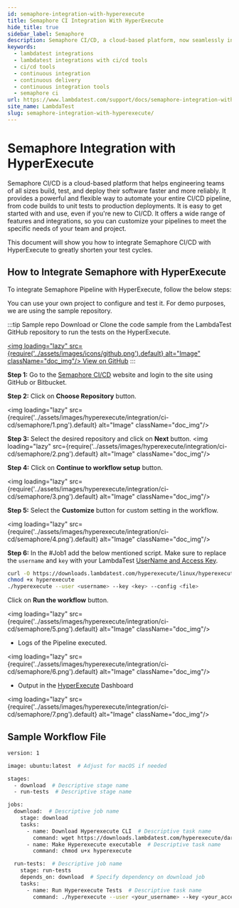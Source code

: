 ```yaml
---
id: semaphore-integration-with-hyperexecute
title: Semaphore CI Integration With HyperExecute
hide_title: true
sidebar_label: Semaphore
description: Semaphore CI/CD, a cloud-based platform, now seamlessly integrates with LambdaTest HyperExecute for enhanced testing performance.
keywords:
  - lambdatest integrations
  - lambdatest integrations with ci/cd tools
  - ci/cd tools
  - continuous integration
  - continuous delivery
  - continuous integration tools
  - semaphore ci
url: https://www.lambdatest.com/support/docs/semaphore-integration-with-hyperexecute/
site_name: LambdaTest
slug: semaphore-integration-with-hyperexecute/
---
```


<script type="application/ld+json"
      dangerouslySetInnerHTML={{ __html: JSON.stringify({
       "@context": "https://schema.org",
        "@type": "BreadcrumbList",
        "itemListElement": [{
          "@type": "ListItem",
          "position": 1,
          "name": "LambdaTest",
          "item": "https://www.lambdatest.com"
        },{
          "@type": "ListItem",
          "position": 2,
          "name": "Support",
          "item": "https://www.lambdatest.com/support/docs/"
        },{
          "@type": "ListItem",
          "position": 3,
          "name": "Semaphore Integration",
          "item": "https://www.lambdatest.com/support/docs/semaphore-integration-with-hyperexecute/"
        }]
      })
    }}
></script>

# Semaphore Integration with HyperExecute

Semaphore CI/CD is a cloud-based platform that helps engineering teams of all sizes build, test, and deploy their software faster and more reliably. It provides a powerful and flexible way to automate your entire CI/CD pipeline, from code builds to unit tests to production deployments. It is easy to get started with and use, even if you're new to CI/CD. It offers a wide range of features and integrations, so you can customize your pipelines to meet the specific needs of your team and project.

This document will show you how to integrate Semaphore CI/CD with HyperExecute to greatly shorten your test cycles.

## How to Integrate Semaphore with HyperExecute

To integrate Semaphore Pipeline with HyperExecute, follow the below steps:

You can use your own project to configure and test it. For demo purposes, we are using the sample repository.

:::tip Sample repo
Download or Clone the code sample from the LambdaTest GitHub repository to run the tests on the HyperExecute.

<a href="https://github.com/LambdaTest/hyp-ci-cd-integration-sample/tree/semaphore" className="github__anchor"><img loading="lazy" src={require('../assets/images/icons/github.png').default} alt="Image" className="doc_img"/> View on GitHub</a>
:::

**Step 1:** Go to the [Semaphore CI/CD](https://semaphoreci.com/) website and login to the site using GitHub or Bitbucket.

**Step 2:** Click on **Choose Repository** button.

<img loading="lazy" src={require('../assets/images/hyperexecute/integration/ci-cd/semaphore/1.png').default} alt="Image"  className="doc_img"/>

**Step 3:** Select the desired repository and click on **Next** button.
<img loading="lazy" src={require('../assets/images/hyperexecute/integration/ci-cd/semaphore/2.png').default} alt="Image"  className="doc_img"/>

**Step 4:** Click on **Continue to workflow setup** button.

<img loading="lazy" src={require('../assets/images/hyperexecute/integration/ci-cd/semaphore/3.png').default} alt="Image"  className="doc_img"/>

**Step 5:** Select the  **Customize** button for custom setting in the workflow.

<img loading="lazy" src={require('../assets/images/hyperexecute/integration/ci-cd/semaphore/4.png').default} alt="Image"  className="doc_img"/>

**Step 6:** In the #Job1 add the below mentioned script. Make sure to replace the `username` and `key` with your LambdaTest [UserName and Access Key](https://www.lambdatest.com/support/docs/hyperexecute-how-to-get-my-username-and-access-key/).

```bash
curl -O https://downloads.lambdatest.com/hyperexecute/linux/hyperexecute
chmod +x hyperexecute
./hyperexecute --user <username> --key <key> --config <file>
```

Click on **Run the workflow** button.

<img loading="lazy" src={require('../assets/images/hyperexecute/integration/ci-cd/semaphore/5.png').default} alt="Image"  className="doc_img"/>

- Logs of the Pipeline executed.

<img loading="lazy" src={require('../assets/images/hyperexecute/integration/ci-cd/semaphore/6.png').default} alt="Image"  className="doc_img"/>

- Output in the [HyperExecute](https://hyperexecute.lambdatest.com/hyperexecute/jobs) Dashboard

<img loading="lazy" src={require('../assets/images/hyperexecute/integration/ci-cd/semaphore/7.png').default} alt="Image"  className="doc_img"/>

## Sample Workflow File

```bash
version: 1

image: ubuntu:latest  # Adjust for macOS if needed

stages:
  - download  # Descriptive stage name
  - run-tests  # Descriptive stage name

jobs:
  download:  # Descriptive job name
    stage: download
    tasks:
      - name: Download Hyperexecute CLI  # Descriptive task name
        command: wget https://downloads.lambdatest.com/hyperexecute/darwin/hyperexecute
      - name: Make Hyperexecute executable  # Descriptive task name
        command: chmod u+x hyperexecute

  run-tests:  # Descriptive job name
    stage: run-tests
    depends_on: download  # Specify dependency on download job
    tasks:
      - name: Run Hyperexecute Tests  # Descriptive task name
        command: ./hyperexecute --user <your_username> --key <your_access_key> --config <your_yaml_file_path>
```